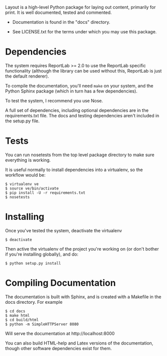 Layout is a high-level Python package for laying out content, primarily for
print. It is well documented, tested and commented.

* Documentation is found in the "docs" directory.

* See LICENSE.txt for the terms under which you may use this package.


# Dependencies

The system requires ReportLab >= 2.0 to use the ReportLab specific
functionality (although the library can be used without this,
ReportLab is just the default renderer).

To compile the documentation, you'll need `make` on your system, and
the Python Sphinx package (which in turn has a few dependencies).

To test the system, I recommend you use Nose.

A full set of dependencies, including optional dependencies are in the
requirements.txt file. The docs and testing dependencies aren't
included in the setup.py file.


# Tests

You can run nosetests from the top level package directory to make
sure everything is working.

It is useful normally to install dependencies into a virtualenv, so
the workflow would be:

    $ virtualenv ve
    $ source ve/bin/activate
    $ pip install -U -r requirements.txt
    $ nosetests


# Installing

Once you've tested the system, deactivate the virtualenv

    $ deactivate

Then active the virtualenv of the project you're working on (or don't
bother if you're installing globally), and do:

    $ python setup.py install


# Compiling Documentation

The documentation is built with Sphinx, and is created with a Makefile
in the docs directory. For example

    $ cd docs
    $ make html
    $ cd build/html
    $ python -m SimpleHTTPServer 8080

Will serve the documentation at http://localhost:8000

You can also build HTML-help and Latex versions of the documentation,
though other software dependencies exist for them.
